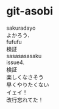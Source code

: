 # git-asobi
sakuradayo  
よかろう．  
fufufu   
検証  
sasasasasaku  
issue4.  
検証  
楽しくなさそう  
早くやりたくない  
イェイ！  
改行忘れてた！

